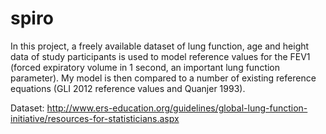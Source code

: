 # spiro
In this project, a freely available dataset of lung function, age and height data of study participants is used to model reference
values for the FEV1 (forced expiratory volume in 1 second, an important lung function parameter).
My model is then compared to a number of existing reference equations (GLI 2012 reference values and Quanjer 1993).

Dataset: http://www.ers-education.org/guidelines/global-lung-function-initiative/resources-for-statisticians.aspx
